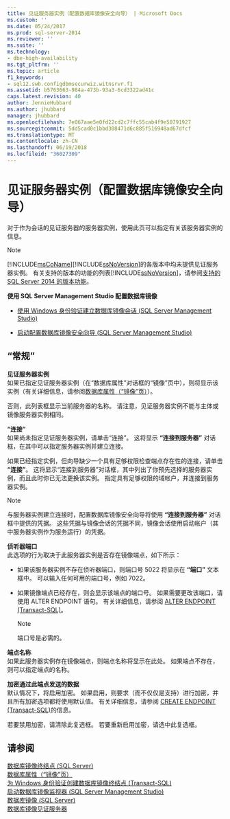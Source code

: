 ```yaml
---
title: 见证服务器实例（配置数据库镜像安全向导） | Microsoft Docs
ms.custom: ''
ms.date: 05/24/2017
ms.prod: sql-server-2014
ms.reviewer: ''
ms.suite: ''
ms.technology:
- dbe-high-availability
ms.tgt_pltfrm: ''
ms.topic: article
f1_keywords:
- sql12.swb.configdbmsecurwiz.witnsrvr.f1
ms.assetid: b5763663-984a-473b-93a3-6cd3322ad41c
caps.latest.revision: 40
author: JennieHubbard
ms.author: jhubbard
manager: jhubbard
ms.openlocfilehash: 7e067aae5e0fd22cd2c7ffc55cab4f9e50791927
ms.sourcegitcommit: 5dd5cad0c1bbd308471d6c885f516948ad67dfcf
ms.translationtype: MT
ms.contentlocale: zh-CN
ms.lasthandoff: 06/19/2018
ms.locfileid: "36027309"
---
```

# <a name="witness-server-instance-configure-database-mirroring-security-wizard"></a>见证服务器实例（配置数据库镜像安全向导）
  对于作为会话的见证服务器的服务器实例，使用此页可以指定有关该服务器实例的信息。  
  
> [!NOTE]  
>  [!INCLUDE[msCoName](../../includes/msconame-md.md)][!INCLUDE[ssNoVersion](../../includes/ssnoversion-md.md)]的各版本中均未提供见证服务器实例。 有关支持的版本的功能的列表[!INCLUDE[ssNoVersion](../../includes/ssnoversion-md.md)]，请参阅[支持的 SQL Server 2014 的版本功能](../../getting-started/features-supported-by-the-editions-of-sql-server-2014.md)。  
  
 **使用 SQL Server Management Studio 配置数据库镜像**  
  
-   [使用 Windows 身份验证建立数据库镜像会话 (SQL Server Management Studio)](establish-database-mirroring-session-windows-authentication.md)  
  
-   [启动配置数据库镜像安全向导 (SQL Server Management Studio)](start-the-configuring-database-mirroring-security-wizard.md)  
  
## <a name="options"></a>“常规”  
 **见证服务器实例**  
 如果已指定见证服务器实例（在“数据库属性”对话框的“镜像”页中），则将显示该实例（有关详细信息，请参阅[数据库属性（“镜像”页）](../../relational-databases/databases/database-properties-mirroring-page.md)）。  
  
 否则，此列表框显示当前服务器的名称。 请注意，见证服务器实例不能与主体或镜像服务器实例相同。  
  
 **“连接”**  
 如果尚未指定见证服务器实例，请单击“连接”。 这将显示 **“连接到服务器”** 对话框，在其中可以指定服务器实例并建立连接。  
  
 如果已经指定实例，但向导缺少一个具有足够权限检查端点存在性的连接，请单击 **“连接”**。 这将显示“连接到服务器”对话框，其中列出了你预先选择的服务器实例，而且此时你已无法更换该实例。 指定具有足够权限的域帐户，并连接到服务器实例。  
  
> [!NOTE]  
>  与服务器实例建立连接时，配置数据库镜像安全向导将使用 **“连接到服务器”** 对话框中提供的凭据。 这些凭据与镜像会话的凭据不同，镜像会话使用启动帐户（其中服务器实例作为服务运行）的凭据。  
  
 **侦听器端口**  
 此选项的行为取决于此服务器实例是否存在镜像端点，如下所示：  
  
-   如果该服务器实例不存在侦听器端口，则端口号 5022 将显示在 **“端口”** 文本框中。 可以输入任何可用的端口号，例如 7022。  
  
-   如果镜像端点已经存在，则会显示该端点的端口号。 如果需要更改该端口，请使用 ALTER ENDPOINT 语句。 有关详细信息，请参阅 [ALTER ENDPOINT (Transact-SQL)](/sql/t-sql/statements/alter-endpoint-transact-sql)。  
  
    > [!NOTE]  
    >  端口号是必需的。  
  
 **端点名称**  
 如果此服务器实例存在镜像端点，则端点名称将显示在此处。 如果端点不存在，则可以指定端点的名称。  
  
 **加密通过此端点发送的数据**  
 默认情况下，将启用加密。 如果启用，则要求（而不仅仅是支持）进行加密，并且所有加密选项都将使用默认值。 有关详细信息，请参阅 [CREATE ENDPOINT (Transact-SQL)](/sql/t-sql/statements/create-endpoint-transact-sql)的信息。  
  
 若要禁用加密，请清除此复选框。 若要重新启用加密，请选中此复选框。  
  
## <a name="see-also"></a>请参阅  
 [数据库镜像终结点 (SQL Server)](the-database-mirroring-endpoint-sql-server.md)   
 [数据库属性（“镜像”页）](../../relational-databases/databases/database-properties-mirroring-page.md)   
 [为 Windows 身份验证创建数据库镜像终结点 (Transact-SQL)](create-a-database-mirroring-endpoint-for-windows-authentication-transact-sql.md)   
 [启动数据库镜像监视器 (SQL Server Management Studio)](../database-mirroring/start-database-mirroring-monitor-sql-server-management-studio.md)   
 [数据库镜像 (SQL Server)](database-mirroring-sql-server.md)   
 [数据库镜像见证服务器](database-mirroring-witness.md)  
  
  
